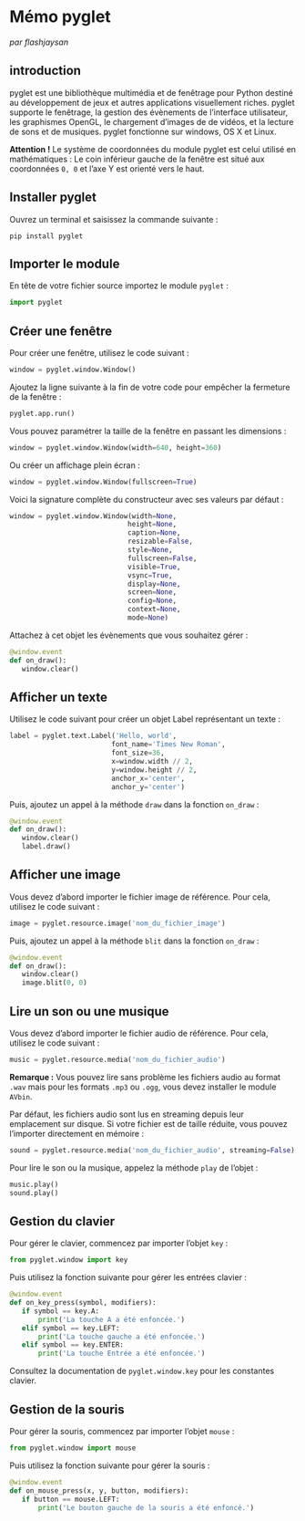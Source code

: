 # Mémo pyglet

*par flashjaysan* 

## introduction

pyglet est une bibliothèque multimédia et de fenêtrage pour Python destiné au développement de jeux et autres applications visuellement riches. pyglet supporte le fenêtrage, la gestion des évènements de l’interface utilisateur, les graphismes OpenGL, le chargement d’images de de vidéos, et la lecture de sons et de musiques. pyglet fonctionne sur windows, OS X et Linux.

**Attention !** Le système de coordonnées du module pyglet est celui utilisé en mathématiques : Le coin inférieur gauche de la fenêtre est situé aux coordonnées `0, 0` et l’axe Y est orienté vers le haut.

## Installer pyglet

Ouvrez un terminal et saisissez la commande suivante :

```
pip install pyglet
```

## Importer le module

En tête de votre fichier source importez le module `pyglet` :

```python
import pyglet
```

## Créer une fenêtre

Pour créer une fenêtre, utilisez le code suivant :

```python
window = pyglet.window.Window()
```

Ajoutez la ligne suivante à la fin de votre code pour empêcher la fermeture de la fenêtre :

```python
pyglet.app.run()
```

Vous pouvez paramétrer la taille de la fenêtre en passant les dimensions :

```python
window = pyglet.window.Window(width=640, height=360)
```

Ou créer un affichage plein écran :

```python
window = pyglet.window.Window(fullscreen=True)
```

Voici la signature complète du constructeur avec ses valeurs par défaut :

```python
window = pyglet.window.Window(width=None,
                             height=None,
                             caption=None,
                             resizable=False,
                             style=None,
                             fullscreen=False,
                             visible=True,
                             vsync=True,
                             display=None,
                             screen=None,
                             config=None,
                             context=None,
                             mode=None)
```

Attachez à cet objet les évènements que vous souhaitez gérer :

```python
@window.event
def on_draw():
   window.clear()
```

## Afficher un texte

Utilisez le code suivant pour créer un objet Label représentant un texte :

```python
label = pyglet.text.Label('Hello, world',
                         font_name='Times New Roman',
                         font_size=36,
                         x=window.width // 2,
                         y=window.height // 2,
                         anchor_x='center',
                         anchor_y='center')
```

Puis, ajoutez un appel à la méthode `draw` dans la fonction `on_draw` :

```python
@window.event
def on_draw():
   window.clear()
   label.draw()
```

## Afficher une image

Vous devez d’abord importer le fichier image de référence. Pour cela, utilisez le code suivant :

```python
image = pyglet.resource.image('nom_du_fichier_image')
```

Puis, ajoutez un appel à la méthode `blit` dans la fonction `on_draw` :

```python
@window.event
def on_draw():
   window.clear()
   image.blit(0, 0)
```

## Lire un son ou une musique

Vous devez d’abord importer le fichier audio de référence. Pour cela, utilisez le code suivant :

```python
music = pyglet.resource.media('nom_du_fichier_audio')
```

**Remarque :** Vous pouvez lire sans problème les fichiers audio au format `.wav` mais pour les formats `.mp3` ou `.ogg`, vous devez installer le module `AVbin`.

Par défaut, les fichiers audio sont lus en streaming depuis leur emplacement sur disque. Si votre fichier est de taille réduite, vous pouvez l’importer directement en mémoire :

```python
sound = pyglet.resource.media('nom_du_fichier_audio', streaming=False)
```

Pour lire le son ou la musique, appelez la méthode `play` de l’objet :

```python
music.play()
sound.play()
```

## Gestion du clavier

Pour gérer le clavier, commencez par importer l’objet `key` :

```python
from pyglet.window import key
```

Puis utilisez la fonction suivante pour gérer les entrées clavier :

```python
@window.event
def on_key_press(symbol, modifiers):
   if symbol == key.A:
       print('La touche A a été enfoncée.')
   elif symbol == key.LEFT:
       print('La touche gauche a été enfoncée.')
   elif symbol == key.ENTER:
       print('La touche Entrée a été enfoncée.')
```

Consultez la documentation de `pyglet.window.key` pour les constantes clavier.

## Gestion de la souris

Pour gérer la souris, commencez par importer l’objet `mouse` :

```python
from pyglet.window import mouse
```

Puis utilisez la fonction suivante pour gérer la souris :

```python
@window.event
def on_mouse_press(x, y, button, modifiers):
   if button == mouse.LEFT:
       print('Le bouton gauche de la souris a été enfoncé.')
```

